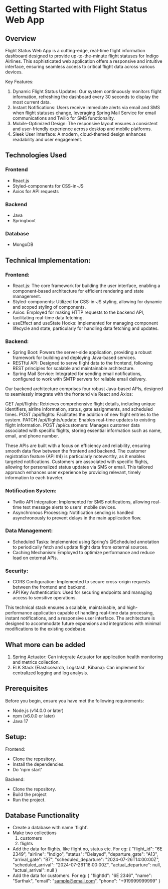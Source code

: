 # Getting Started with Flight Status Web App

## Overview

Flight Status Web App is a cutting-edge, real-time flight information dashboard designed to provide up-to-the-minute flight statuses for Indigo Airlines. This sophisticated web application offers a responsive and intuitive interface, ensuring seamless access to critical flight data across various devices.

Key Features:

1. Dynamic Flight Status Updates: Our system continuously monitors flight information, refreshing the dashboard every 30 seconds to display the most current data.
2. Instant Notifications: Users receive immediate alerts via email and SMS when flight statuses change, leveraging Spring Mail Service for email communications and Twilio for SMS functionality.
3. Mobile-Optimized Design: The responsive layout ensures a consistent and user-friendly experience across desktop and mobile platforms.
4. Sleek User Interface: A modern, cloud-themed design enhances readability and user engagement.

## Technologies Used

### Frontend
- React.js
- Styled-components for CSS-in-JS
- Axios for API requests

### Backend
- Java
- Springboot

### Database
- MongoDB

## Technical Implementation:
### Frontend:

- React.js: The core framework for building the user interface, enabling a component-based architecture for efficient rendering and state management.
- Styled-components: Utilized for CSS-in-JS styling, allowing for dynamic and scoped styling of components.
- Axios: Employed for making HTTP requests to the backend API, facilitating real-time data fetching.
- useEffect and useState Hooks: Implemented for managing component lifecycle and state, particularly for handling data fetching and updates.

### Backend:

- Spring Boot: Powers the server-side application, providing a robust framework for building and deploying Java-based services.
- RESTful API: Designed to serve flight data to the frontend, following REST principles for scalable and maintainable architecture.
- Spring Mail Service: Integrated for sending email notifications, configured to work with SMTP servers for reliable email delivery.

Our backend architecture comprises four robust Java-based APIs, designed to seamlessly integrate with the frontend via React and Axios:

GET /api/flights: Retrieves comprehensive flight details, including unique identifiers, airline information, status, gate assignments, and scheduled times.
POST /api/flights: Facilitates the addition of new flight entries to the system.
PATCH /api/flights/update: Enables real-time updates to existing flight information.
POST /api/customers: Manages customer data associated with specific flights, storing essential information such as name, email, and phone number.

These APIs are built with a focus on efficiency and reliability, ensuring smooth data flow between the frontend and backend. The customer registration feature (API #4) is particularly noteworthy, as it enables targeted notifications. Customers are associated with specific flights, allowing for personalized status updates via SMS or email. This tailored approach enhances user experience by providing relevant, timely information to each traveler.

### Notification System:

- Twilio API Integration: Implemented for SMS notifications, allowing real-time text message alerts to users' mobile devices.
- Asynchronous Processing: Notification sending is handled asynchronously to prevent delays in the main application flow.

### Data Management:

- Scheduled Tasks: Implemented using Spring's @Scheduled annotation to periodically fetch and update flight data from external sources.
- Caching Mechanism: Employed to optimize performance and reduce load on external APIs.

### Security:

- CORS Configuration: Implemented to secure cross-origin requests between the frontend and backend.
- API Key Authentication: Used for securing endpoints and managing access to sensitive operations.

This technical stack ensures a scalable, maintainable, and high-performance application capable of handling real-time data processing, instant notifications, and a responsive user interface. The architecture is designed to accommodate future expansions and integrations with minimal modifications to the existing codebase.

## What more can be added

1. Spring Actuator: Can integrate Actuator for application health monitoring and metrics collection.
2. ELK Stack (Elasticsearch, Logstash, Kibana): Can implement for centralized logging and log analysis.

## Prerequisites

Before you begin, ensure you have met the following requirements:

- Node.js (v14.0.0 or later)
- npm (v6.0.0 or later)
- Java 17

## Setup:

Frontend:
- Clone the repository.
- Install the dependencies.
- Do 'npm start'

Backend:
- Clone the repository.
- Build the project
- Run the project.

## Database Functionality
- Create a database with name 'flight'.
- Make two collections
  1. customers
  2. flights
- Add the data for flights, like flight no, status etc.
For eg:
   {
        "flight_id": "6E 2349",
        "airline": "Indigo",
        "status": "Delayed",
        "departure_gate": "A13",
        "arrival_gate": "B7",
        "scheduled_departure": "2024-07-26T14:00:00Z",
        "scheduled_arrival": "2024-07-26T18:00:00Z",
        "actual_departure": null,
        "actual_arrival": null
    }
- Add the data for customers.
For eg:
    {
       "flightId": "6E 2346",
       "name": "Sarthak",
       "email": "sample@email.com",
       "phone": "+919999999999"
     }

  
